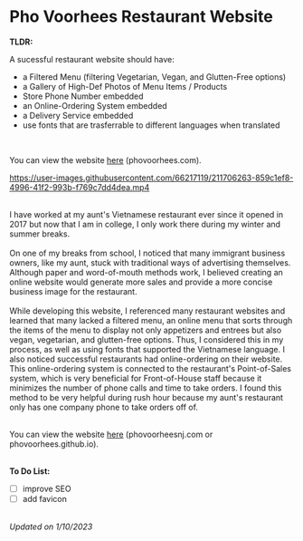 # Pho Voorhees Restaurant Website

<b> TLDR: </b>

A sucessful restaurant website should have:
 * a Filtered Menu (filtering Vegetarian, Vegan, and Glutten-Free options)
 * a Gallery of High-Def Photos of Menu Items / Products
 * Store Phone Number embedded
 * an Online-Ordering System embedded
 * a Delivery Service embedded
 * use fonts that are trasferrable to different languages when translated
 <br>
 
You can view the website [here][1] (phovoorhees.com).

[1]: http://phovoorhees.com/ 
 
 
https://user-images.githubusercontent.com/66217119/211706263-859c1ef8-4996-41f2-993b-f769c7dd4dea.mp4


<br>
I have worked at my aunt's Vietnamese restaurant ever since it opened in 2017 but now that I am in college, I only work there during my winter and summer breaks. 
<br> <br>
On one of my breaks from school, I noticed that many immigrant business owners, like my aunt, stuck with traditional ways of advertising themselves. Although paper and word-of-mouth methods work, I believed creating an online website would generate more sales and provide a more concise business image for the restaurant.
<br> <br>
While developing this website, I referenced many restaurant websites and learned that many lacked a filtered menu, an online menu that sorts through the items of the menu to display not only appetizers and entrees but also vegan, vegetarian, and glutten-free options. Thus, I considered this in my process, as well as using fonts that supported the Vietnamese language. I also noticed successful restaurants had online-ordering on their website. This online-ordering system is connected to the restaurant's Point-of-Sales system, which is very beneficial for Front-of-House staff because it minimizes the number of phone calls and time to take orders. I found this method to be very helpful during rush hour because my aunt's restaurant only has one company phone to take orders off of. 
<br> <br>

You can view the website [here][1] (phovoorheesnj.com or phovoorhees.github.io).

[1]: http://phovoorheesnj.com/ 

<br>
<b> To Do List: </b>

- [ ] improve SEO 
- [ ] add favicon

<br> 
<i>Updated on 1/10/2023</i>
